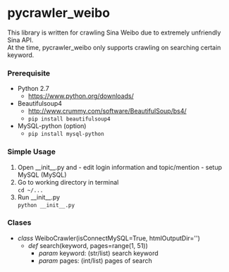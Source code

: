 # pycrawler_weibo
This library is written for crawling Sina Weibo due to extremely unfriendly Sina API.  
At the time, pycrawler_weibo only supports crawling on searching certain keyword.

### Prerequisite
  - Python 2.7
    - https://www.python.org/downloads/
  - Beautifulsoup4
    - http://www.crummy.com/software/BeautifulSoup/bs4/
    - `pip install beautifulsoup4`
  - MySQL-python (option)
    - `pip install mysql-python`

### Simple Usage
  1. Open \_\_init\_\_.py and
    - edit login information and topic/mention
    - setup MySQL (MySQL)
  2. Go to working directory in terminal  
    `cd ~/...`
  3. Run \_\_init\_\_.py  
    `python __init__.py`

### Clases
- *class* WeiboCrawler(isConnectMySQL=True, htmlOutputDir='')
  - *def* search(keyword, pages=range(1, 51))
    - *param* keyword: (str/list) search keyword
    - *param* pages: (int/list) pages of search
  
